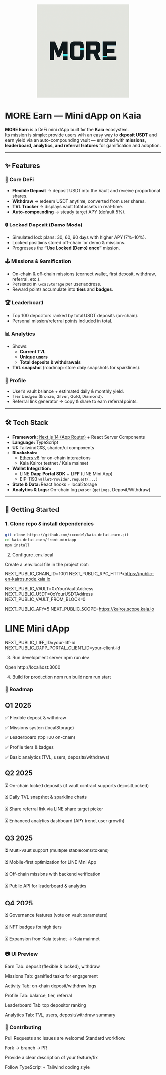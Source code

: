<div align="center">
  <img src="front-miniapp/public/brand/more1.png" alt="Vault UI Preview" width="300"/>
</div>

# MORE Earn — Mini dApp on Kaia

**MORE Earn** is a DeFi mini dApp built for the **Kaia** ecosystem.  
Its mission is simple: provide users with an easy way to **deposit USDT** and earn yield via an auto-compounding vault — enriched with **missions, leaderboard, analytics, and referral features** for gamification and adoption.

---

## ✨ Features

### 🏦 Core DeFi
- **Flexible Deposit** → deposit USDT into the Vault and receive proportional shares.
- **Withdraw** → redeem USDT anytime, converted from user shares.
- **TVL Tracker** → displays vault total assets in real-time.
- **Auto-compounding** → steady target APY (default 5%).

### 🔒 Locked Deposit (Demo Mode)
- Simulated lock plans: 30, 60, 90 days with higher APY (7%–10%).
- Locked positions stored off-chain for demo & missions.
- Progresses the **“Use Locked (Demo) once”** mission.

### 🕹 Missions & Gamification
- On-chain & off-chain missions (connect wallet, first deposit, withdraw, referral, etc.).
- Persisted in `localStorage` per user address.
- Reward points accumulate into **tiers** and **badges**.

### 🏆 Leaderboard
- Top 100 depositors ranked by total USDT deposits (on-chain).
- Personal mission/referral points included in total.

### 📊 Analytics
- Shows:
  - **Current TVL**
  - **Unique users**
  - **Total deposits & withdrawals**
- **TVL snapshot** (roadmap: store daily snapshots for sparklines).

### 👤 Profile
- User’s vault balance + estimated daily & monthly yield.
- Tier badges (Bronze, Silver, Gold, Diamond).
- Referral link generator → copy & share to earn referral points.

---

## 🛠 Tech Stack

- **Framework:** [Next.js 14 (App Router)](https://nextjs.org/) + React Server Components
- **Language:** TypeScript
- **UI:** TailwindCSS, shadcn/ui components
- **Blockchain:**  
  - [Ethers v6](https://docs.ethers.org/) for on-chain interactions  
  - Kaia Kairos testnet / Kaia mainnet
- **Wallet Integration:**  
  - LINE **Dapp Portal SDK** + **LIFF** (LINE Mini App)  
  - EIP-1193 `walletProvider.request(...)`
- **State & Data:** React hooks + localStorage
- **Analytics & Logs:** On-chain log parser (`getLogs`, Deposit/Withdraw)

---

## 🚀 Getting Started

### 1. Clone repo & install dependencies
```bash
git clone https://github.com/xxcode2/kaia-defai-earn.git
cd kaia-defai-earn/front-miniapp
npm install
```

2. Configure .env.local

Create a .env.local file in the project root:

NEXT_PUBLIC_CHAIN_ID=1001
NEXT_PUBLIC_RPC_HTTP=https://public-en-kairos.node.kaia.io

NEXT_PUBLIC_VAULT=0xYourVaultAddress
NEXT_PUBLIC_USDT=0xYourUSDTAddress
NEXT_PUBLIC_VAULT_FROM_BLOCK=0

NEXT_PUBLIC_APY=5
NEXT_PUBLIC_SCOPE=https://kairos.scope.kaia.io

# LINE Mini dApp
NEXT_PUBLIC_LIFF_ID=your-liff-id
NEXT_PUBLIC_DAPP_PORTAL_CLIENT_ID=your-client-id

3. Run development server
npm run dev


Open http://localhost:3000

4. Build for production
npm run build
npm run start

### 📌 Roadmap
## Q1 2025

✅ Flexible deposit & withdraw

✅ Missions system (localStorage)

✅ Leaderboard (top 100 on-chain)

✅ Profile tiers & badges

✅ Basic analytics (TVL, users, deposits/withdraws)

## Q2 2025

⏳ On-chain locked deposits (if vault contract supports depositLocked)

⏳ Daily TVL snapshot & sparkline charts

⏳ Share referral link via LINE share target picker

⏳ Enhanced analytics dashboard (APY trend, user growth)

## Q3 2025

⏳ Multi-vault support (multiple stablecoins/tokens)

⏳ Mobile-first optimization for LINE Mini App

⏳ Off-chain missions with backend verification

⏳ Public API for leaderboard & analytics

## Q4 2025

⏳ Governance features (vote on vault parameters)

⏳ NFT badges for high tiers

⏳ Expansion from Kaia testnet → Kaia mainnet

### 📷 UI Preview

Earn Tab: deposit (flexible & locked), withdraw

Missions Tab: gamified tasks for engagement

Activity Tab: on-chain deposit/withdraw logs

Profile Tab: balance, tier, referral

Leaderboard Tab: top depositor ranking

Analytics Tab: TVL, users, deposit/withdraw summary

### 🤝 Contributing

Pull Requests and Issues are welcome!
Standard workflow:

Fork → branch → PR

Provide a clear description of your feature/fix

Follow TypeScript + Tailwind coding style
